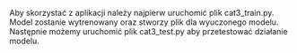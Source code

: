 Aby skorzystać z aplikacji należy najpierw uruchomić plik cat3_train.py. 
Model zostanie wytrenowany oraz stworzy plik dla wyuczonego modelu. 
Następnie możemy uruchomić plik cat3_test.py aby przetestować działanie modelu.
